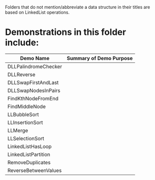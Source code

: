 Folders that do not mention/abbreviate a data structure in their titles are based on LinkedList operations.  
  
# Demonstrations in this folder include:
  
| Demo Name | Summary of Demo Purpose |  
| ---------- | ---------- |  
| DLLPalindromeChecker | |  
| DLLReverse | |  
| DLLSwapFirstAndLast | |  
| DLLSwapNodesInPairs | |  
| FindKthNodeFromEnd | |  
| FindMiddleNode | |  
| LLBubbleSort | |  
| LLInsertionSort | |  
| LLMerge | |  
| LLSelectionSort | |  
| LinkedListHasLoop | |  
| LinkedListPartition | |  
| RemoveDuplicates | |  
| ReverseBetweenValues | |  
